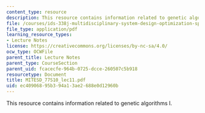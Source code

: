 ```yaml
---
content_type: resource
description: This resource contains information related to genetic algorithms I.
file: /courses/ids-338j-multidisciplinary-system-design-optimization-spring-2010/ec40906895b394a13ae2688e0d12960b_MITESD_77S10_lec11.pdf
file_type: application/pdf
learning_resource_types:
- Lecture Notes
license: https://creativecommons.org/licenses/by-nc-sa/4.0/
ocw_type: OCWFile
parent_title: Lecture Notes
parent_type: CourseSection
parent_uid: fcacecfe-964b-0725-dcce-260507c5b918
resourcetype: Document
title: MITESD_77S10_lec11.pdf
uid: ec409068-95b3-94a1-3ae2-688e0d12960b
---
```

This resource contains information related to genetic algorithms I.